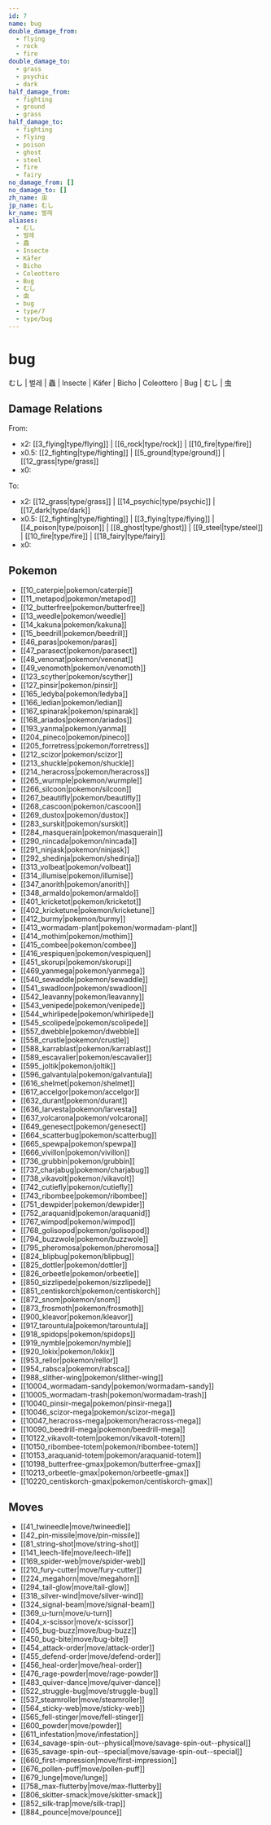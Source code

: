 ```yaml
---
id: 7
name: bug
double_damage_from:
  - flying
  - rock
  - fire
double_damage_to:
  - grass
  - psychic
  - dark
half_damage_from:
  - fighting
  - ground
  - grass
half_damage_to:
  - fighting
  - flying
  - poison
  - ghost
  - steel
  - fire
  - fairy
no_damage_from: []
no_damage_to: []
zh_name: 虫
jp_name: むし
kr_name: 벌레
aliases:
  - むし
  - 벌레
  - 蟲
  - Insecte
  - Käfer
  - Bicho
  - Coleottero
  - Bug
  - むし
  - 虫
  - bug
  - type/7
  - type/bug
---
```

# bug

むし | 벌레 | 蟲 | Insecte | Käfer | Bicho | Coleottero | Bug | むし | 虫

## Damage Relations

From:
- x2: [[3_flying|type/flying]] | [[6_rock|type/rock]] | [[10_fire|type/fire]]
- x0.5: [[2_fighting|type/fighting]] | [[5_ground|type/ground]] | [[12_grass|type/grass]]
- x0: 

To:
- x2: [[12_grass|type/grass]] | [[14_psychic|type/psychic]] | [[17_dark|type/dark]]
- x0.5: [[2_fighting|type/fighting]] | [[3_flying|type/flying]] | [[4_poison|type/poison]] | [[8_ghost|type/ghost]] | [[9_steel|type/steel]] | [[10_fire|type/fire]] | [[18_fairy|type/fairy]]
- x0: 

## Pokemon

- [[10_caterpie|pokemon/caterpie]]
- [[11_metapod|pokemon/metapod]]
- [[12_butterfree|pokemon/butterfree]]
- [[13_weedle|pokemon/weedle]]
- [[14_kakuna|pokemon/kakuna]]
- [[15_beedrill|pokemon/beedrill]]
- [[46_paras|pokemon/paras]]
- [[47_parasect|pokemon/parasect]]
- [[48_venonat|pokemon/venonat]]
- [[49_venomoth|pokemon/venomoth]]
- [[123_scyther|pokemon/scyther]]
- [[127_pinsir|pokemon/pinsir]]
- [[165_ledyba|pokemon/ledyba]]
- [[166_ledian|pokemon/ledian]]
- [[167_spinarak|pokemon/spinarak]]
- [[168_ariados|pokemon/ariados]]
- [[193_yanma|pokemon/yanma]]
- [[204_pineco|pokemon/pineco]]
- [[205_forretress|pokemon/forretress]]
- [[212_scizor|pokemon/scizor]]
- [[213_shuckle|pokemon/shuckle]]
- [[214_heracross|pokemon/heracross]]
- [[265_wurmple|pokemon/wurmple]]
- [[266_silcoon|pokemon/silcoon]]
- [[267_beautifly|pokemon/beautifly]]
- [[268_cascoon|pokemon/cascoon]]
- [[269_dustox|pokemon/dustox]]
- [[283_surskit|pokemon/surskit]]
- [[284_masquerain|pokemon/masquerain]]
- [[290_nincada|pokemon/nincada]]
- [[291_ninjask|pokemon/ninjask]]
- [[292_shedinja|pokemon/shedinja]]
- [[313_volbeat|pokemon/volbeat]]
- [[314_illumise|pokemon/illumise]]
- [[347_anorith|pokemon/anorith]]
- [[348_armaldo|pokemon/armaldo]]
- [[401_kricketot|pokemon/kricketot]]
- [[402_kricketune|pokemon/kricketune]]
- [[412_burmy|pokemon/burmy]]
- [[413_wormadam-plant|pokemon/wormadam-plant]]
- [[414_mothim|pokemon/mothim]]
- [[415_combee|pokemon/combee]]
- [[416_vespiquen|pokemon/vespiquen]]
- [[451_skorupi|pokemon/skorupi]]
- [[469_yanmega|pokemon/yanmega]]
- [[540_sewaddle|pokemon/sewaddle]]
- [[541_swadloon|pokemon/swadloon]]
- [[542_leavanny|pokemon/leavanny]]
- [[543_venipede|pokemon/venipede]]
- [[544_whirlipede|pokemon/whirlipede]]
- [[545_scolipede|pokemon/scolipede]]
- [[557_dwebble|pokemon/dwebble]]
- [[558_crustle|pokemon/crustle]]
- [[588_karrablast|pokemon/karrablast]]
- [[589_escavalier|pokemon/escavalier]]
- [[595_joltik|pokemon/joltik]]
- [[596_galvantula|pokemon/galvantula]]
- [[616_shelmet|pokemon/shelmet]]
- [[617_accelgor|pokemon/accelgor]]
- [[632_durant|pokemon/durant]]
- [[636_larvesta|pokemon/larvesta]]
- [[637_volcarona|pokemon/volcarona]]
- [[649_genesect|pokemon/genesect]]
- [[664_scatterbug|pokemon/scatterbug]]
- [[665_spewpa|pokemon/spewpa]]
- [[666_vivillon|pokemon/vivillon]]
- [[736_grubbin|pokemon/grubbin]]
- [[737_charjabug|pokemon/charjabug]]
- [[738_vikavolt|pokemon/vikavolt]]
- [[742_cutiefly|pokemon/cutiefly]]
- [[743_ribombee|pokemon/ribombee]]
- [[751_dewpider|pokemon/dewpider]]
- [[752_araquanid|pokemon/araquanid]]
- [[767_wimpod|pokemon/wimpod]]
- [[768_golisopod|pokemon/golisopod]]
- [[794_buzzwole|pokemon/buzzwole]]
- [[795_pheromosa|pokemon/pheromosa]]
- [[824_blipbug|pokemon/blipbug]]
- [[825_dottler|pokemon/dottler]]
- [[826_orbeetle|pokemon/orbeetle]]
- [[850_sizzlipede|pokemon/sizzlipede]]
- [[851_centiskorch|pokemon/centiskorch]]
- [[872_snom|pokemon/snom]]
- [[873_frosmoth|pokemon/frosmoth]]
- [[900_kleavor|pokemon/kleavor]]
- [[917_tarountula|pokemon/tarountula]]
- [[918_spidops|pokemon/spidops]]
- [[919_nymble|pokemon/nymble]]
- [[920_lokix|pokemon/lokix]]
- [[953_rellor|pokemon/rellor]]
- [[954_rabsca|pokemon/rabsca]]
- [[988_slither-wing|pokemon/slither-wing]]
- [[10004_wormadam-sandy|pokemon/wormadam-sandy]]
- [[10005_wormadam-trash|pokemon/wormadam-trash]]
- [[10040_pinsir-mega|pokemon/pinsir-mega]]
- [[10046_scizor-mega|pokemon/scizor-mega]]
- [[10047_heracross-mega|pokemon/heracross-mega]]
- [[10090_beedrill-mega|pokemon/beedrill-mega]]
- [[10122_vikavolt-totem|pokemon/vikavolt-totem]]
- [[10150_ribombee-totem|pokemon/ribombee-totem]]
- [[10153_araquanid-totem|pokemon/araquanid-totem]]
- [[10198_butterfree-gmax|pokemon/butterfree-gmax]]
- [[10213_orbeetle-gmax|pokemon/orbeetle-gmax]]
- [[10220_centiskorch-gmax|pokemon/centiskorch-gmax]]

## Moves

- [[41_twineedle|move/twineedle]]
- [[42_pin-missile|move/pin-missile]]
- [[81_string-shot|move/string-shot]]
- [[141_leech-life|move/leech-life]]
- [[169_spider-web|move/spider-web]]
- [[210_fury-cutter|move/fury-cutter]]
- [[224_megahorn|move/megahorn]]
- [[294_tail-glow|move/tail-glow]]
- [[318_silver-wind|move/silver-wind]]
- [[324_signal-beam|move/signal-beam]]
- [[369_u-turn|move/u-turn]]
- [[404_x-scissor|move/x-scissor]]
- [[405_bug-buzz|move/bug-buzz]]
- [[450_bug-bite|move/bug-bite]]
- [[454_attack-order|move/attack-order]]
- [[455_defend-order|move/defend-order]]
- [[456_heal-order|move/heal-order]]
- [[476_rage-powder|move/rage-powder]]
- [[483_quiver-dance|move/quiver-dance]]
- [[522_struggle-bug|move/struggle-bug]]
- [[537_steamroller|move/steamroller]]
- [[564_sticky-web|move/sticky-web]]
- [[565_fell-stinger|move/fell-stinger]]
- [[600_powder|move/powder]]
- [[611_infestation|move/infestation]]
- [[634_savage-spin-out--physical|move/savage-spin-out--physical]]
- [[635_savage-spin-out--special|move/savage-spin-out--special]]
- [[660_first-impression|move/first-impression]]
- [[676_pollen-puff|move/pollen-puff]]
- [[679_lunge|move/lunge]]
- [[758_max-flutterby|move/max-flutterby]]
- [[806_skitter-smack|move/skitter-smack]]
- [[852_silk-trap|move/silk-trap]]
- [[884_pounce|move/pounce]]

